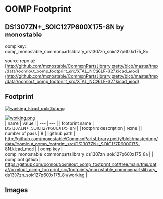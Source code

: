 # OOMP Footprint  
## DS1307ZN+_SOIC127P600X175-8N  by monostable  
  
oomp key: oomp_monostable_commonpartslibrary_ds1307zn_soic127p600x175_8n  
  
source repo at: [http://github.com/monostable/CommonPartsLibrary.pretty/blob/master/tmp/data//oomlout_oomp_footprint_src/XTAL_NC26LF-327.kicad_mod](http://github.com/monostable/CommonPartsLibrary.pretty/blob/master/tmp/data//oomlout_oomp_footprint_src/XTAL_NC26LF-327.kicad_mod)  
## Footprint  
  
[![working_kicad_pcb_3d.png](working_kicad_pcb_3d_600.png)](working_kicad_pcb_3d.png)  
  
[![working.png](working_600.png)](working.png)  
| name | value | 
| --- | --- | 
| footprint name | DS1307ZN+_SOIC127P600X175-8N | 
| footprint description | None | 
| number of pads | 8 | 
| github path | http://github.com/monostable/CommonPartsLibrary.pretty/blob/master/tmp/data//oomlout_oomp_footprint_src/DS1307ZN+_SOIC127P600X175-8N.kicad_mod | 
| oomp key | oomp_monostable_commonpartslibrary_ds1307zn_soic127p600x175_8n | 
| oomp bot github | https://github.com/oomlout/oomlout_oomp_footprint_bot/tree/main/tmp/data//oomlout_oomp_footprint_src/footprints/monostable_commonpartslibrary_ds1307zn_soic127p600x175_8n/working | 
## Images  
